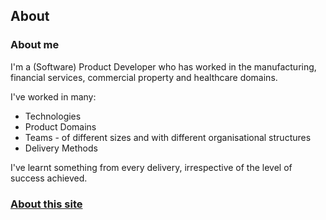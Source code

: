 ## About

### About me

I'm a (Software) Product Developer who has worked in the manufacturing, financial services, commercial property and healthcare domains.

I've worked in many:

* Technologies 
* Product Domains
* Teams - of different sizes and with different organisational structures
* Delivery Methods

I've learnt something from every delivery, irrespective of the level of success achieved.

### [About this site](/about/this-site)
